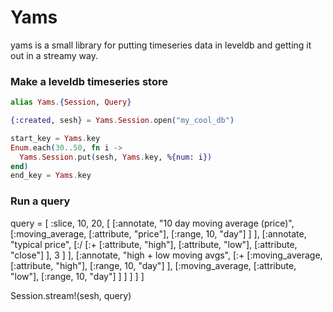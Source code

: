 # Yams
yams is a small library for putting timeseries data in leveldb and getting it out in a streamy way.

### Make a leveldb timeseries store
```elixir
alias Yams.{Session, Query}

{:created, sesh} = Yams.Session.open("my_cool_db")

start_key = Yams.key
Enum.each(30..50, fn i ->
  Yams.Session.put(sesh, Yams.key, %{num: i})
end)
end_key = Yams.key

```

### Run a query



query = [
  :slice, 10, 20,
  [
    [:annotate,
      "10 day moving average (price)",
      [:moving_average,
        [:attribute, "price"],
        [:range, 10, "day"]
      ]
    ],
    [:annotate,
      "typical price",
      [:/
        [:+
          [:attribute, "high"],
          [:attribute, "low"],
          [:attribute, "close"]
        ],
        3
      ]
    ],
    [:annotate,
      "high + low moving avgs",
      [:+
        [:moving_average,
          [:attribute, "high"],
          [:range, 10, "day"]
        ],
        [:moving_average,
          [:attribute, "low"],
          [:range, 10, "day"]
        ]
      ]
    ]
  ]
]

Session.stream!(sesh, query)


<!-- ### Stream events out of the store with `stream!/2`
```elixir
Session.stream!(sesh, {start_key, end_key})
|> Query.bucket(10, "milliseconds")
|> Query.percentile("row.num", 80, "p80_num")
|> Query.maximum("row.num", "max_num")
|> Query.minimum("row.num", "min_num")
|> Query.percentile("row.num", 99, "p99_num")
|> Query.count_where("row.num" > 30 && "row.num" < 33, "num_between_30_and_33")
|> Query.aggregates
|> Query.as_stream!
|> Enum.into([])

# You might get something like:
[
  %Aggregate{aggregations: %{
      "max_num" => 39,
      "min_num" => 30,
      "num_between_30_and_33" => 2,
      "p80_num" => 37.2,
      "p99_num" => 38.91
    },
    end_t: 1472175016306554068,
    start_t: 1472175016297554068
  },
  %Aggregate{aggregations: %{
      "max_num" => 49,
      "min_num" => 40,
      "num_between_30_and_33" => 0,
      "p80_num" => 47.2, "p99_num" => 48.91
    },
    end_t: 1472175016316554068,
    start_t: 1472175016307554068},
  %Aggregate{aggregations: %{
      "max_num" => 50,
      "min_num" => 50,
      "num_between_30_and_33" => 0,
      "p80_num" => 50,
      "p99_num" => 50
    },
    end_t: 1472175016317554068,
    start_t: 1472175016317554068
  }
]

```

### Get a unterminated stream of changes with `changes!/1`

```elixir
Session.changes!(sesh)
|> Query.bucket(10, "milliseconds")
|> Query.percentile("row.num", 80, "p80_num")
|> Query.maximum("row.num", "max_num")
|> Query.minimum("row.num", "min_num")
|> Query.percentile("row.num", 99, "p99_num")
|> Query.count_where("row.num" > 30 && "row.num" < 33, "num_between_30_and_33")
|> Query.aggregates
|> Query.as_stream!
|> Stream.each(fn event -> IO.inspect event end) # This will print each event to the console as it comes in
|> Stream.run
``` -->